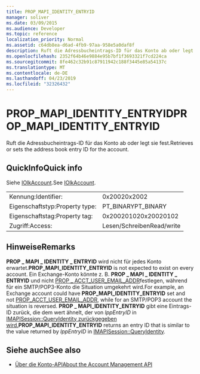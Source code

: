 ```yaml
---
title: PROP_MAPI_IDENTITY_ENTRYID
manager: soliver
ms.date: 03/09/2015
ms.audience: Developer
ms.topic: reference
localization_priority: Normal
ms.assetid: c64db8ea-d6ad-4fb9-97aa-958e5a0daf8f
description: Ruft die Adressbucheintrags-ID für das Konto ab oder legt sie fest.
ms.openlocfilehash: 2352f64b46e9884e95b7bf1f3693321f7cd224ca
ms.sourcegitcommit: 8fe462c32b91c87911942c188f3445e85a54137c
ms.translationtype: MT
ms.contentlocale: de-DE
ms.lasthandoff: 04/23/2019
ms.locfileid: "32326432"
---
```

# <a name="prop_mapi_identity_entryid"></a><span data-ttu-id="374d1-103">PROP_MAPI_IDENTITY_ENTRYID</span><span class="sxs-lookup"><span data-stu-id="374d1-103">PROP_MAPI_IDENTITY_ENTRYID</span></span>

<span data-ttu-id="374d1-104">Ruft die Adressbucheintrags-ID für das Konto ab oder legt sie fest.</span><span class="sxs-lookup"><span data-stu-id="374d1-104">Retrieves or sets the address book entry ID for the account.</span></span>
  
## <a name="quick-info"></a><span data-ttu-id="374d1-105">QuickInfo</span><span class="sxs-lookup"><span data-stu-id="374d1-105">Quick info</span></span>

<span data-ttu-id="374d1-106">Siehe [IOlkAccount](iolkaccount.md).</span><span class="sxs-lookup"><span data-stu-id="374d1-106">See [IOlkAccount](iolkaccount.md).</span></span>
  
|||
|:-----|:-----|
|<span data-ttu-id="374d1-107">Kennung:</span><span class="sxs-lookup"><span data-stu-id="374d1-107">Identifier:</span></span>  <br/> |<span data-ttu-id="374d1-108">0x2002</span><span class="sxs-lookup"><span data-stu-id="374d1-108">0x2002</span></span>  <br/> |
|<span data-ttu-id="374d1-109">Eigenschaftstyp:</span><span class="sxs-lookup"><span data-stu-id="374d1-109">Property type:</span></span>  <br/> |<span data-ttu-id="374d1-110">PT_BINARY</span><span class="sxs-lookup"><span data-stu-id="374d1-110">PT_BINARY</span></span>  <br/> |
|<span data-ttu-id="374d1-111">Eigenschaftstag:</span><span class="sxs-lookup"><span data-stu-id="374d1-111">Property tag:</span></span>  <br/> |<span data-ttu-id="374d1-112">0x20020102</span><span class="sxs-lookup"><span data-stu-id="374d1-112">0x20020102</span></span>  <br/> |
|<span data-ttu-id="374d1-113">Zugriff:</span><span class="sxs-lookup"><span data-stu-id="374d1-113">Access:</span></span>  <br/> |<span data-ttu-id="374d1-114">Lesen/Schreiben</span><span class="sxs-lookup"><span data-stu-id="374d1-114">Read/write</span></span>  <br/> |
   
## <a name="remarks"></a><span data-ttu-id="374d1-115">Hinweise</span><span class="sxs-lookup"><span data-stu-id="374d1-115">Remarks</span></span>

 <span data-ttu-id="374d1-116">**PROP \_ MAPI \_ IDENTITY \_ ENTRYID** wird nicht für jedes Konto erwartet.</span><span class="sxs-lookup"><span data-stu-id="374d1-116">**PROP\_MAPI\_IDENTITY\_ENTRYID** is not expected to exist on every account.</span></span> <span data-ttu-id="374d1-117">Ein Exchange-Konto könnte z. B. **PROP \_ MAPI \_ IDENTITY \_ ENTRYID** und nicht [PROP \_ ACCT_USER_EMAIL_ADDR](prop_acct_user_email_addr.md)festlegen, während für ein SMTP/POP3-Konto die Situation umgekehrt wird.</span><span class="sxs-lookup"><span data-stu-id="374d1-117">For example, an Exchange account could have **PROP\_MAPI\_IDENTITY\_ENTRYID** set and not [PROP\_ACCT_USER_EMAIL_ADDR](prop_acct_user_email_addr.md), while for an SMTP/POP3 account the situation is reversed.</span></span> <span data-ttu-id="374d1-118">**PROP \_ MAPI_IDENTITY_ENTRYID** gibt eine Eintrags-ID zurück, die dem wert ähnelt, der von _lppEntryID_ in [IMAPISession::QueryIdentity zurückgegeben wird.](https://msdn.microsoft.com/library/a2cdda90-5457-49a7-b98c-7273ffe5cbbc%28Office.15%29.aspx)</span><span class="sxs-lookup"><span data-stu-id="374d1-118">**PROP\_MAPI_IDENTITY_ENTRYID** returns an entry ID that is similar to the value returned by  _lppEntryID_ in [IMAPISession::QueryIdentity](https://msdn.microsoft.com/library/a2cdda90-5457-49a7-b98c-7273ffe5cbbc%28Office.15%29.aspx).</span></span> 
  
## <a name="see-also"></a><span data-ttu-id="374d1-119">Siehe auch</span><span class="sxs-lookup"><span data-stu-id="374d1-119">See also</span></span>

- [<span data-ttu-id="374d1-120">Über die Konto-API</span><span class="sxs-lookup"><span data-stu-id="374d1-120">About the Account Management API</span></span>](about-the-account-management-api.md)

